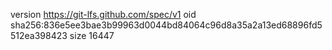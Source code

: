 version https://git-lfs.github.com/spec/v1
oid sha256:836e5ee3bae3b99963d0044bd84064c96d8a35a2a13ed68896fd5512ea398423
size 16447
